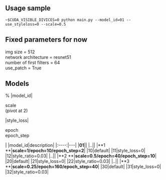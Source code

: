 ## Usage sample

```console
~$CUDA_VISIBLE_DIVICES=0 python main.py --model_id=01 --use_styleloss=0 --scale=0.5
```

## Fixed parameters for now
img size = 512  
network architecture = resnet51  
number of first filters = 64  
use_patch = True

## Models
% |model_id|<p>scale<br>(pivot at 2)</p>|style_loss|<p>epoch<br>epoch_step</p>|
|model_id|description|
|:----:|---|
|**01**||
|..||
|**1 **|**scale=1/epoch=10/epoch_step=2**|
|10|default|
|11|style_loss=0|
|12|style_ratio=0.03|
|..||
|**2 **|**scale=0.5/epoch=40/epoch_step=10**|
|20|default|
|21|style_loss=0|
|22|style_ratio=0.03|
|..||
|**3 **|**scale=0.25/epoch=160/epoch_step=40**|
|30|default|
|31|style_loss=0|
|32|style_ratio=0.03|


